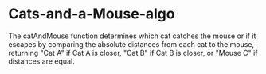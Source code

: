 # Cats-and-a-Mouse-algo

The catAndMouse function determines which cat catches the mouse or if it escapes by comparing the absolute distances from each cat to the mouse, returning "Cat A" if Cat A is closer, "Cat B" if Cat B is closer, or "Mouse C" if distances are equal.
